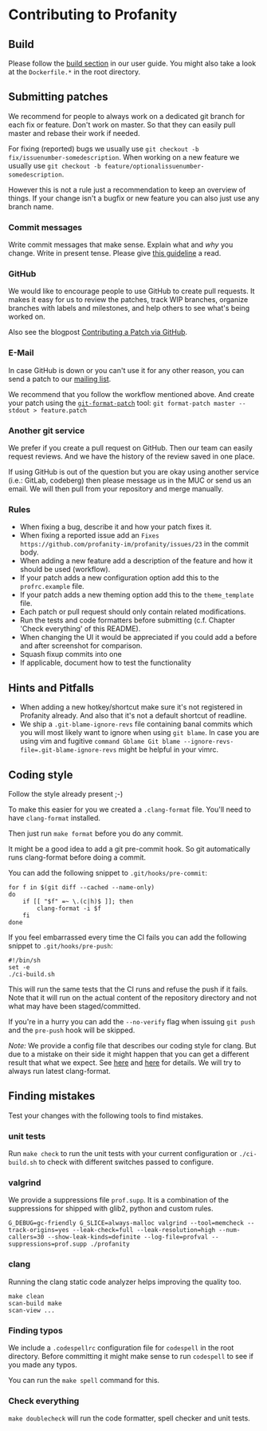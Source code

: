 # Contributing to Profanity

## Build

Please follow the [build section](https://profanity-im.github.io/guide/latest/build.html) in our user guide.
You might also take a look at the `Dockerfile.*` in the root directory.

## Submitting patches
We recommend for people to always work on a dedicated git branch for each fix or feature.
Don't work on master.
So that they can easily pull master and rebase their work if needed.

For fixing (reported) bugs we usually use `git checkout -b fix/issuenumber-somedescription`.
When working on a new feature we usually use `git checkout -b feature/optionalissuenumber-somedescription`.

However this is not a rule just a recommendation to keep an overview of things.
If your change isn't a bugfix or new feature you can also just use any branch name.

### Commit messages
Write commit messages that make sense. Explain what and *why* you change.
Write in present tense.
Please give [this guideline](https://gist.github.com/robertpainsi/b632364184e70900af4ab688decf6f53) a read.

### GitHub
We would like to encourage people to use GitHub to create pull requests.
It makes it easy for us to review the patches, track WIP branches, organize branches with labels and milestones,
and help others to see what's being worked on.

Also see the blogpost [Contributing a Patch via GitHub](https://profanity-im.github.io/blog/post/contributing-a-patch-via-github/).

### E-Mail
In case GitHub is down or you can't use it for any other reason, you can send a patch to our [mailing list](https://lists.posteo.de/listinfo/profanity).

We recommend that you follow the workflow mentioned above.
And create your patch using the [`git-format-patch`](https://git-scm.com/docs/git-format-patch) tool: `git format-patch master --stdout > feature.patch`

### Another git service
We prefer if you create a pull request on GitHub.
Then our team can easily request reviews. And we have the history of the review saved in one place.

If using GitHub is out of the question but you are okay using another service (i.e.: GitLab, codeberg) then please message us in the MUC or send us an email.
We will then pull from your repository and merge manually.

### Rules

* When fixing a bug, describe it and how your patch fixes it.
* When fixing a reported issue add an `Fixes https://github.com/profanity-im/profanity/issues/23` in the commit body.
* When adding a new feature add a description of the feature and how it should be used (workflow).
* If your patch adds a new configuration option add this to the `profrc.example` file.
* If your patch adds a new theming option add this to the `theme_template` file.
* Each patch or pull request should only contain related modifications.
* Run the tests and code formatters before submitting (c.f. Chapter 'Check everything' of this README).
* When changing the UI it would be appreciated if you could add a before and after screenshot for comparison.
* Squash fixup commits into one
* If applicable, document how to test the functionality

## Hints and Pitfalls

* When adding a new hotkey/shortcut make sure it's not registered in Profanity already. And also that it's not a default shortcut of readline.
* We ship a `.git-blame-ignore-revs` file containing banal commits which you will most likely want to ignore when using `git blame`. In case you are using vim and fugitive `command Gblame Git blame --ignore-revs-file=.git-blame-ignore-revs` might be helpful in your vimrc.

## Coding style
Follow the style already present ;-)

To make this easier for you we created a `.clang-format` file.
You'll need to have `clang-format` installed.

Then just run `make format` before you do any commit.

It might be a good idea to add a git pre-commit hook.
So git automatically runs clang-format before doing a commit.

You can add the following snippet to `.git/hooks/pre-commit`:
```shell
for f in $(git diff --cached --name-only)
do
    if [[ "$f" =~ \.(c|h)$ ]]; then
        clang-format -i $f
    fi
done
```

If you feel embarrassed every time the CI fails you can add the following
snippet to `.git/hooks/pre-push`:

```shell
#!/bin/sh
set -e
./ci-build.sh
```

This will run the same tests that the CI runs and refuse the push if it fails.
Note that it will run on the actual content of the repository directory and not
what may have been staged/committed.

If you're in a hurry you can add the `--no-verify` flag when issuing `git push`
and the `pre-push` hook will be skipped.

*Note:* We provide a config file that describes our coding style for clang. But due to a mistake on their side it might happen that you can get a different result that what we expect. See [here](https://github.com/profanity-im/profanity/pull/1774) and [here](https://github.com/profanity-im/profanity/pull/1828) for details. We will try to always run latest clang-format.

## Finding mistakes
Test your changes with the following tools to find mistakes.

### unit tests

Run `make check` to run the unit tests with your current configuration or `./ci-build.sh` to check with different switches passed to configure.

### valgrind
We provide a suppressions file `prof.supp`. It is a combination of the suppressions for shipped with glib2, python and custom rules.

`G_DEBUG=gc-friendly G_SLICE=always-malloc valgrind --tool=memcheck --track-origins=yes --leak-check=full --leak-resolution=high --num-callers=30 --show-leak-kinds=definite --log-file=profval --suppressions=prof.supp ./profanity`

### clang

Running the clang static code analyzer helps improving the quality too.

```
make clean
scan-build make
scan-view ...
```

### Finding typos

We include a `.codespellrc` configuration file for `codespell` in the root directory.
Before committing it might make sense to run `codespell` to see if you made any typos.

You can run the `make spell` command for this.

### Check everything

`make doublecheck` will run the code formatter, spell checker and unit tests.

